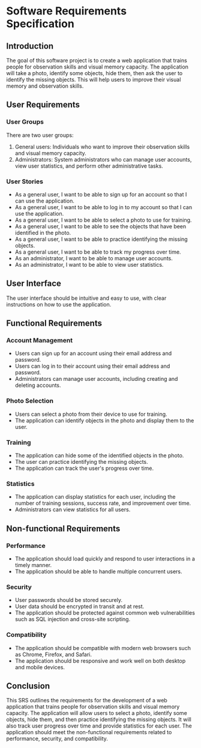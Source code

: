 # Software Requirements Specification

## Introduction
The goal of this software project is to create a web application that trains people for observation skills and visual memory capacity. The application will take a photo, identify some objects, hide them, then ask the user to identify the missing objects. This will help users to improve their visual memory and observation skills.

## User Requirements
### User Groups
There are two user groups:

1. General users: Individuals who want to improve their observation skills and visual memory capacity.
2. Administrators: System administrators who can manage user accounts, view user statistics, and perform other administrative tasks.

### User Stories
- As a general user, I want to be able to sign up for an account so that I can use the application.
- As a general user, I want to be able to log in to my account so that I can use the application.
- As a general user, I want to be able to select a photo to use for training.
- As a general user, I want to be able to see the objects that have been identified in the photo.
- As a general user, I want to be able to practice identifying the missing objects.
- As a general user, I want to be able to track my progress over time.
- As an administrator, I want to be able to manage user accounts.
- As an administrator, I want to be able to view user statistics.

## User Interface
The user interface should be intuitive and easy to use, with clear instructions on how to use the application.

## Functional Requirements
### Account Management
- Users can sign up for an account using their email address and password.
- Users can log in to their account using their email address and password.
- Administrators can manage user accounts, including creating and deleting accounts.

### Photo Selection
- Users can select a photo from their device to use for training.
- The application can identify objects in the photo and display them to the user.

### Training
- The application can hide some of the identified objects in the photo.
- The user can practice identifying the missing objects.
- The application can track the user's progress over time.

### Statistics
- The application can display statistics for each user, including the number of training sessions, success rate, and improvement over time.
- Administrators can view statistics for all users.

## Non-functional Requirements
### Performance
- The application should load quickly and respond to user interactions in a timely manner.
- The application should be able to handle multiple concurrent users.

### Security
- User passwords should be stored securely.
- User data should be encrypted in transit and at rest.
- The application should be protected against common web vulnerabilities such as SQL injection and cross-site scripting.

### Compatibility
- The application should be compatible with modern web browsers such as Chrome, Firefox, and Safari.
- The application should be responsive and work well on both desktop and mobile devices.

## Conclusion
This SRS outlines the requirements for the development of a web application that trains people for observation skills and visual memory capacity. The application will allow users to select a photo, identify some objects, hide them, and then practice identifying the missing objects. It will also track user progress over time and provide statistics for each user. The application should meet the non-functional requirements related to performance, security, and compatibility.
